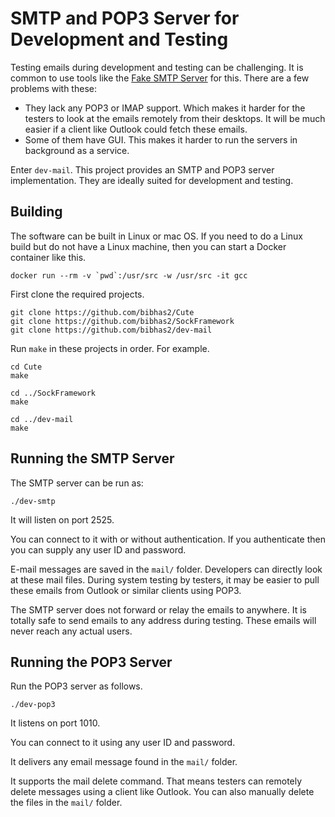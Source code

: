 # SMTP and POP3 Server for Development and Testing
Testing emails during development and testing can be challenging. It is common to use tools like the [Fake SMTP Server](http://nilhcem.com/FakeSMTP/) for this. There are a few problems with these:

- They lack any POP3 or IMAP support. Which makes it harder for the testers to look at the emails remotely from their desktops. It will be much easier if a client like Outlook could fetch these emails.
- Some of them have GUI. This makes it harder to run the servers in background as a service.

Enter ``dev-mail``. This project provides an SMTP and POP3 server implementation. They are ideally suited for development and testing. 

## Building
The software can be built in Linux or mac OS. If you need to do a Linux build but do not have a Linux machine, then you can start a Docker container like this.

```
docker run --rm -v `pwd`:/usr/src -w /usr/src -it gcc
```

First clone the required projects.

```
git clone https://github.com/bibhas2/Cute
git clone https://github.com/bibhas2/SockFramework
git clone https://github.com/bibhas2/dev-mail
```

Run ``make`` in these projects in order. For example.

```
cd Cute
make

cd ../SockFramework
make

cd ../dev-mail
make
```

## Running the SMTP Server

The SMTP server can be run as:

```
./dev-smtp
```

It will listen on port 2525.

You can connect to it with or without authentication. If you authenticate then you can supply any user ID and password.

E-mail messages are saved in the ``mail/`` folder. Developers can directly look at these mail files. During system testing by testers, it may be easier to pull these emails from Outlook or similar clients using POP3.

The SMTP server does not forward or relay the emails to anywhere. It is totally safe to send emails to any address during testing. These emails will never reach any actual users.

## Running the POP3 Server

Run the POP3 server as follows.

```
./dev-pop3
```

It listens on port 1010.

You can connect to it using any user ID and password. 

It delivers any email message found in the ``mail/`` folder.

It supports the mail delete command. That means testers can remotely delete messages using a client like Outlook. You can also manually delete the files in the ``mail/`` folder.

